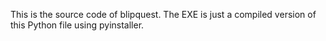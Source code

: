 This is the source code of blipquest. The EXE is just a compiled version of this Python file using pyinstaller.
